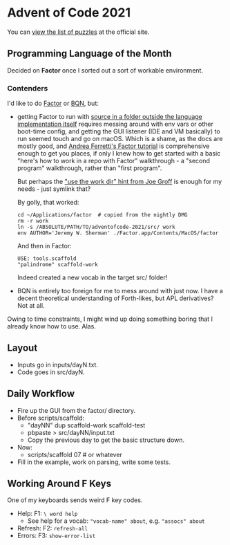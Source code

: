 # Advent of Code 2021

You can [view the list of puzzles](https://adventofcode.com/2021) at the
official site.

## Programming Language of the Month

Decided on **Factor** once I sorted out a sort of workable environment.

### Contenders

I'd like to do [Factor](https://factorcode.org/) or
[BQN](https://mlochbaum.github.io/BQN/), but:

- getting Factor to run with
  [source in a folder outside the language implementation itself](https://docs.factorcode.org/content/article-add-vocab-roots.html)
  requires messing around with env vars or other boot-time config, and
  getting the GUI listener (IDE and VM basically) to run seemed touch and go
  on macOS. Which is a shame, as the docs are mostly good, and
  [Andrea Ferretti's Factor tutorial](https://andreaferretti.github.io/factor-tutorial/)
  is comprehensive enough to get you places, if only I knew how to get started
  with a basic "here's how to work in a repo with Factor" walkthrough -
  a "second program" walkthrough, rather than "first program".

  But perhaps the
  ["use the work dir" hint from Joe Groff](https://www.mail-archive.com/factor-talk@lists.sourceforge.net/msg04819.html)
  is enough for my needs - just symlink that?

  By golly, that worked:

  ```shell
  cd ~/Applications/factor  # copied from the nightly DMG
  rm -r work
  ln -s /ABSOLUTE/PATH/TO/adventofcode-2021/src/ work
  env AUTHOR='Jeremy W. Sherman' ./Factor.app/Contents/MacOS/factor
  ```

  And then in Factor:

  ```factor
  USE: tools.scaffold
  "palindrome" scaffold-work
  ```

  Indeed created a new vocab in the target src/ folder!
- BQN is entirely too foreign for me to mess around with just now.
  I have a decent theoretical understanding of Forth-likes, but APL
  derivatives? Not at all.

Owing to time constraints, I might wind up doing something boring
that I already know how to use. Alas.

## Layout

- Inputs go in inputs/dayN.txt.
- Code goes in src/dayN.

## Daily Workflow

- Fire up the GUI from the factor/ directory.
- Before scripts/scaffold:
  - "dayNN" dup scaffold-work scaffold-test
  - pbpaste > src/dayNN/input.txt
  - Copy the previous day to get the basic structure down.
- Now:
  - scripts/scaffold 07 # or whatever
- Fill in the example, work on parsing, write some tests.

## Working Around F Keys
One of my keyboards sends weird F key codes.

- Help: F1: `\ word help`
  - See help for a vocab: `"vocab-name" about`, e.g. `"assocs" about`
- Refresh: F2: `refresh-all`
- Errors: F3: `show-error-list`
